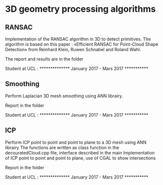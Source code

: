 # 3D geometry processing algorithms

## RANSAC 

Implementation of the RANSAC algorithm in 3D to detect primitives. The algorithm is based on this paper : «Efficient RANSAC for Point-Cloud Shape Detection» from Reinhard Klein,  Ruwen Schnabel and Roland Wahl.

The report and results are in the folder

Student at UCL : ************** January 2017 - Mars 2017 ***********

## Smoothing 

Perform Laplacian 3D mesh smoothing using ANN librairy.

Report in the folder

Student at UCL : ************** January 2017 - Mars 2017 ***********

## ICP 

Perform ICP point to point and point to plane to a 3D mesh using ANN librairy
The functions are written as class function in the decouratedCloud.cpp file, interface described in the main 
Implementation of ICP point to point and point to plane, use of CGAL to show intersections 

Report in the folder

Student at UCL : ************** January 2017 - Mars 2017 ***********
